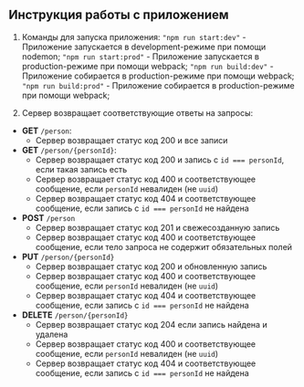 ## Инструкция работы с приложением

1. Команды для запуска приложения:
   `"npm run start:dev"` - Приложение запускается в development-режиме при помощи nodemon;
   `"npm run start:prod"` - Приложение запускается в production-режиме при помощи webpack;
   `"npm run build:dev"` - Приложение собирается в production-режиме при помощи webpack;
   `"npm run build:prod"` - Приложение собирается в production-режиме при помощи webpack;

2. Сервер возвращает соответствующие ответы на запросы:

- **GET** `/person`:
  - Сервер возвращает статус код 200 и все записи
- **GET** `/person/{personId}`:
  - Сервер возвращает статус код 200 и запись с `id === personId`, если такая запись есть
  - Сервер возвращает статус код 400 и соответствующее сообщение, если `personId` невалиден (не `uuid`)
  - Сервер возвращает статус код 404 и соответствующее сообщение, если запись с `id === personId` не найдена
- **POST** `/person`
  - Сервер возвращает статус код 201 и свежесозданную запись
  - Сервер возвращает статус код 400 и соответствующее сообщение, если тело запроса не содержит обязательных полей
- **PUT** `/person/{personId}`
  - Сервер возвращает статус код 200 и обновленную запись
  - Сервер возвращает статус код 400 и соответствующее сообщение, если `personId` невалиден (не `uuid`)
  - Сервер возвращает статус код 404 и соответствующее сообщение, если запись с `id === personId` не найдена
- **DELETE** `/person/{personId}`
  - Сервер возвращает статус код 204 если запись найдена и удалена
  - Сервер возвращает статус код 400 и соответствующее сообщение, если `personId` невалиден (не `uuid`)
  - Сервер возвращает статус код 404 и соответствующее сообщение, если запись с `id === personId` не найдена
